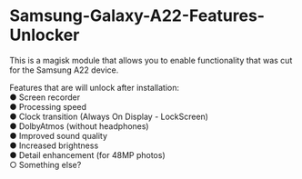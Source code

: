 # Samsung-Galaxy-A22-Features-Unlocker
This is a magisk module that allows you to enable functionality that was cut for the Samsung A22 device.

Features that are will unlock after installation:  
● Screen recorder  
● Processing speed  
● Clock transition (Always On Display - LockScreen)  
● DolbyAtmos (without headphones)  
● Improved sound quality  
● Increased brightness  
● Detail enhancement (for 48MP photos)  
○ Something else?
